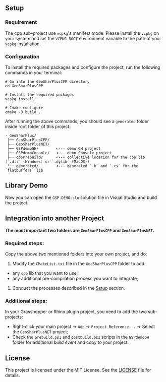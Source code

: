 ﻿## Setup
### Requirement
The cpp sub-project use `vcpkg`'s manifest mode.
Please install the `vcpkg` on your system and set the `VCPKG_ROOT` environment variable to the path of your `vcpkg` installation.

### Configuration
To install the required packages and configure the project, run the following commands in your terminal:
```pwsh
# Go into the GeoSharPlusCPP directory
cd GeoSharPlusCPP

# Install the required packages	
vcpkg install

# Cmake configure
cmake -B build .
```

After running the above commands, you should see a `generated` folder inside root folder of this project:
```
- GeoSharPlus/  
 ├── GeoSharPlusCPP/  
 ├── GeoSharPlusNET/  
 ├── GSPdemoGH/        <--- demo GH project
 ├── GSPdemoConsole/   <--- demo Console project
 ├── cppPrebuild/      <--- collective location for the cpp lib (`.dll` (Windows) or `.dylib` (MacOS))
 └── generated/        <--- generated `.h` and `.cs` for the `flatbuffers` lib
```

## Library Demo
Now you can open the `GSP.DEMO.sln` solution file in Visual Studio and build the project.

## Integration into another Project
**The most important two folders are `GeoSharPlusCPP` and `GeoSharPlusNET`.**

### Required steps:
Copy the above two mentioned folders into your own project, and do:
1. Modify the `CMakeList.txt` file in the `GeoSharPlusCPP` folder to add:
  - any `cpp` lib that you want to use;
  - any additional pre-compilation process you want to integrate;
1. Conduct the processes described in the [Setup](#setup) section.

### Additional steps:
In your Grasshopper or Rhino plugin project, you need to add the two sub-projects:
- Right-click your main project -> `Add` -> `Project Reference...` -> Select the `GeoSharPlusNET` project;
- Check the `prebuild.ps1` and `postbuild.ps1` scripts in the `GSPdemoGH` folder for additional *build event* and copy to your project.

## License
This project is licensed under the MIT License. See the [LICENSE](LICENSE) file for details.
